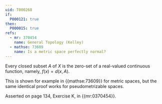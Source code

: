 ```yaml
---
uid: T000268
if:
  P000121: true
then:
  P000015: true
refs:
  - mr: 370454
    name: General Topology (Kelley)
  - mathse: 73609
    name: Is a metric space perfectly normal?
---
```


Every closed subset $A$ of $X$ is the zero-set of a real-valued continuous function, namely, $f(x)=d(x,A)$.

This is shown for example in {{mathse:73609}} for metric spaces, but the same identical proof works for pseudometrizable spaces.

Asserted on page 134, Exercise K, in {{mr:0370454}}.
